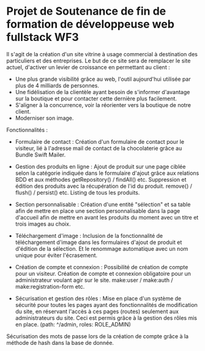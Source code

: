 # Projet de Soutenance de fin de formation de développeuse web fullstack WF3
Il s'agit de la création d'un site vitrine à usage commercial à destination des particuliers et des entreprises.
Le but de ce site sera de remplacer le site actuel, d'activer un levier de croissance en permettant au client : 
- Une plus grande visibilité grâce au web, l'outil aujourd'hui utilisée  par plus de 4 milliards de personnes.
- Une fidélisation de la clientèle ayant besoin de s'informer d'avantage sur la boutique et pour contacter cette dernière plus facilement.
- S'aligner à la concurrence, voir la réorienter vers la boutique de notre client.
-  Moderniser son image.

Fonctionnalités :

- Formulaire de contact : 
Création d'un formulaire de contact pour le visiteur, lié à l'adresse mail de contact de la chocolaterie grâce au Bundle Swift Mailer.

- Gestion des produits en ligne : 
Ajout de produit sur une page ciblée selon la catégorie indiquée dans le formulaire d'ajout grâce aux relations BDD et aux méthodes getRepository() / findAll() etc.
Suppression et édition des produits avec la récupération de l'id du produit. remove() / flush() / persist() etc.
Listing de tous les produits.


- Section personnalisable :
Création d'une entité "sélection" et sa table afin de mettre en place une section personnalisable dans la page d'accueil afin de mettre en avant les produits du moment avec un titre et trois images au choix.

- Téléchargement d'image :
Inclusion de la fonctionnalité de téléchargement d'image dans les formulaires d'ajout de produit et d'édition de la sélection. Et le renommage automatique avec un nom unique pour éviter l'écrasement. 

- Création de compte et connexion :
Possibilité de création de compte pour un visiteur.
Création de compte et connexion obligatoire pour un administrateur voulant agir sur le site. make:user / make:auth / make:registration-form etc.

- Sécurisation et gestion des rôles :
Mise en place d'un système de sécurité pour toutes les pages ayant des fonctionnalités de modification du site, en réservant l'accès à ces pages (routes) seulement aux administrateurs du site.
Ceci est permis grâce à la gestion des rôles mis en place. (path: ^/admin, roles: ROLE_ADMIN)

Sécurisation des mots de passe lors de la création de compte grâce à la méthode de hash dans la base de donnée.





